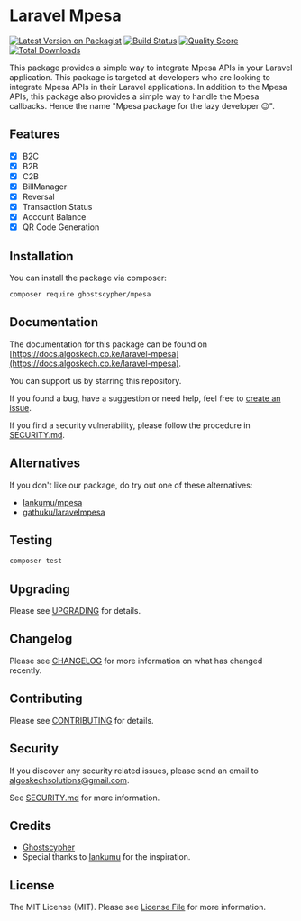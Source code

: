 # Laravel Mpesa

[![Latest Version on Packagist](https://img.shields.io/packagist/v/ghostscypher/mpesa.svg?style=flat-square)](https://packagist.org/packages/ghostscypher/mpesa)
[![Build Status](https://img.shields.io/travis/ghostscypher/mpesa/master.svg?style=flat-square)](https://travis-ci.org/ghostscypher/mpesa)
[![Quality Score](https://img.shields.io/scrutinizer/g/ghostscypher/mpesa.svg?style=flat-square)](https://scrutinizer-ci.com/g/ghostscypher/mpesa)
[![Total Downloads](https://img.shields.io/packagist/dt/ghostscypher/mpesa.svg?style=flat-square)](https://packagist.org/packages/ghostscypher/mpesa)

This package provides a simple way to integrate Mpesa APIs in your Laravel application. This package is targeted at developers who are looking to integrate Mpesa APIs in their Laravel applications. In addition to the Mpesa APIs, this package also provides a simple way to handle the Mpesa callbacks. Hence the name "Mpesa package for the lazy developer 😉".

## Features

- [x] B2C
- [x] B2B
- [x] C2B
- [x] BillManager
- [x] Reversal
- [x] Transaction Status
- [x] Account Balance
- [x] QR Code Generation

## Installation

You can install the package via composer:

```bash
composer require ghostscypher/mpesa
```

## Documentation

The documentation for this package can be found on [https://docs.algoskech.co.ke/laravel-mpesa](https://docs.algoskech.co.ke/laravel-mpesa).

You can support us by starring this repository.

If you found a bug, have a suggestion or need help, feel free to [create an issue](https://gihub.com/ghostscypher/mpesa/issues).

If you find a security vulnerability, please follow the procedure in [SECURITY.md](SECURITY.md).

## Alternatives

If you don't like our package, do try out one of these alternatives:

- [Iankumu/mpesa](https://github.com/Iankumu/mpesa)
- [gathuku/laravelmpesa](https://github.com/gathuku/laravelmpesa)

## Testing

``` bash
composer test
```

## Upgrading

Please see [UPGRADING](UPGRADING.md) for details.

## Changelog

Please see [CHANGELOG](CHANGELOG.md) for more information on what has changed recently.

## Contributing

Please see [CONTRIBUTING](CONTRIBUTING.md) for details.

## Security

If you discover any security related issues, please send an email to algoskechsolutions@gmail.com.

See [SECURITY.md](SECURITY.md) for more information.

## Credits

- [Ghostscypher](https://github.com/ghostscypher)
- Special thanks to [Iankumu](https://github.com/Iankumu/mpesa) for the inspiration.

## License

The MIT License (MIT). Please see [License File](LICENSE.md) for more information.
